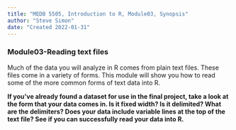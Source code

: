 ```yaml
---
title: "MEDB 5505, Introduction to R, Module03, Synopsis"
author: "Steve Simon"
date: "Created 2022-01-31"
---
```


### Module03-Reading text files

Much of the data you will analyze in R comes from plain text files. These files come in a variety of forms. This module will show you how to read some of the more common forms of text data into R.

**If you've already found a dataset for use in the final project, take a look at the form that your data comes in. Is it fixed width? Is it delimited? What are the delimiters? Does your data include variable lines at the top of the text file? See if you can successfully read your data into R.**
